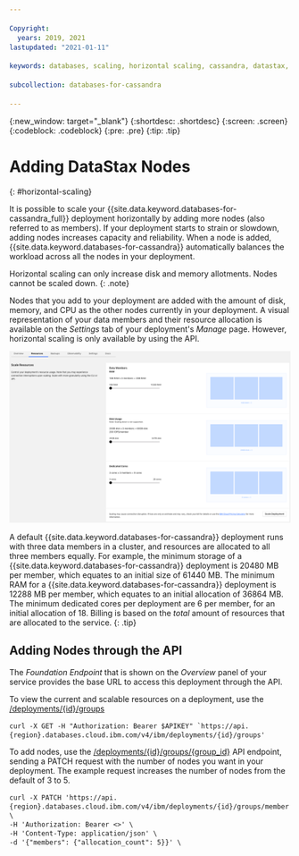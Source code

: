 ```yaml
---

Copyright:
  years: 2019, 2021
lastupdated: "2021-01-11"

keywords: databases, scaling, horizontal scaling, cassandra, datastax, dse

subcollection: databases-for-cassandra

---
```


{:new_window: target="_blank"}
{:shortdesc: .shortdesc}
{:screen: .screen}
{:codeblock: .codeblock}
{:pre: .pre}
{:tip: .tip}


# Adding DataStax Nodes
{: #horizontal-scaling}

It is possible to scale your {{site.data.keyword.databases-for-cassandra_full}} deployment horizontally by adding more nodes (also referred to as members). If your deployment starts to strain or slowdown, adding nodes increases capacity and reliability. When a node is added, {{site.data.keyword.databases-for-cassandra}} automatically balances the workload across all the nodes in your deployment.

Horizontal scaling can only increase disk and memory allotments. Nodes cannot be scaled down. 
{: .note}

Nodes that you add to your deployment are added with the amount of disk, memory, and CPU as the other nodes currently in your deployment. A visual representation of your data members and their resource allocation is available on the _Settings_ tab of your deployment's _Manage_ page. However, horizontal scaling is only available by using the API.

![The Scale Resources Pane in _Settings_](images/settings-scaling.png)

A default {{site.data.keyword.databases-for-cassandra}} deployment runs with three data members in a cluster, and resources are allocated to all three members equally. For example, the minimum storage of a {{site.data.keyword.databases-for-cassandra}} deployment is 20480 MB per member, which equates to an initial size of 61440 MB. The minimum RAM for a {{site.data.keyword.databases-for-cassandra}} deployment is 12288 MB per member, which equates to an initial allocation of 36864 MB. The minimum dedicated cores per deployment are 6 per member, for an initial allocation of 18.
Billing is based on the _total_ amount of resources that are allocated to the service. 
{: .tip}

## Adding Nodes through the API

The _Foundation Endpoint_ that is shown on the _Overview_ panel of your service provides the base URL to access this deployment through the API.

To view the current and scalable resources on a deployment, use the [/deployments/{id}/groups](https://cloud.ibm.com/apidocs/cloud-databases-api#get-currently-available-scaling-groups-from-a-depl)
```
curl -X GET -H "Authorization: Bearer $APIKEY" `https://api.{region}.databases.cloud.ibm.com/v4/ibm/deployments/{id}/groups'
```

To add nodes, use the [/deployments/{id}/groups/{group_id}](https://cloud.ibm.com/apidocs/cloud-databases-api#set-scaling-values-on-a-specified-group) API endpoint, sending a PATCH request with the number of nodes you want in your deployment. The example request increases the number of nodes from the default of 3 to 5.
```
curl -X PATCH 'https://api.{region}.databases.cloud.ibm.com/v4/ibm/deployments/{id}/groups/member' \
-H 'Authorization: Bearer <>' \
-H 'Content-Type: application/json' \
-d '{"members": {"allocation_count": 5}}' \
```

